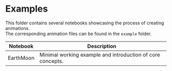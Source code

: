 # Examples

This folder contains several notebooks showcasing the process of creating animations. \
The corresponding animation files can be found in the `example` folder.

Notebook | Description |
---------|-------------|
EarthMoon| Minimal working example and introduction of core concepts. |
